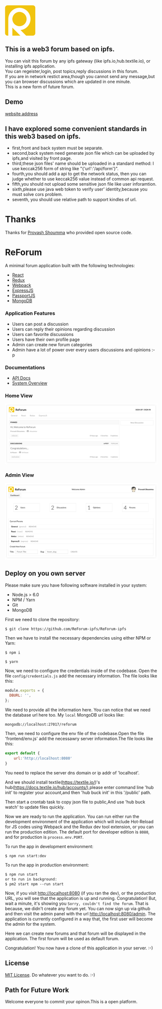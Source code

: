 

![logo](./docs/design_assets/logo.png)


## This is a web3 forum based on ipfs.
You can visit this forum by any ipfs gateway (like ipfs.io,hub.textile.io), or installing ipfs application.  
You can regeister,login, post topics,reply discussions in this forum.   
If you are in network restict area,though you cannot send any message,but you can browser discussions which are updated in one minute.  
This is a new form of future forum.  

## Demo
 [website address](https://hub.textile.io/ipns/bafzbeib2jvsythibag52rncf56qflqye6iekponbt3u7txcbv2oz45sy5e/index.html)
## I have explored some convenient standards in this web3 based on ipfs.
* first,front and back system must be separate.  
* second,back system need generate json file which can be uploaded by ipfs,and visited by front page.  
* third,these json files' name should be uploaded in a standard method: I use keccak256 form of string like "{'url':'/api/form'}".  
* fourth,you should add a api to get the network status, then you can judge whether to use keccak256 value instead of common api request.  
* fifth,you should not upload some sensitive json file like user inforamtion.  
* sixth,please use java web token to verify user' identity,because you must solve cors problem.
* seventh, you should use relative path to support kindles of url.
  

# Thanks
Thanks for [Provash Shoumma](https://twitter.com/proshoumma) who provided open source code.

# ReForum
A minimal forum application built with the following technologies:
* [React](https://facebook.github.io/react/)
* [Redux](http://redux.js.org/)
* [Webpack](https://webpack.js.org/)
* [ExpressJS](https://expressjs.com/)
* [PassportJS](http://passportjs.org/)
* [MongoDB](https://www.mongodb.com/)

### Application Features
* Users can post a discussion
* Users can reply their opinions regarding discussion
* Users can favorite discussions
* Users have their own profile page
* Admin can create new forum categories
* Admin have a lot of power over every users discussions and opinions :-p

### Documentations
* [API Docs](https://github.com/shoumma/ReForum/blob/master/docs/api.md)
* [System Overview](https://github.com/shoumma/ReForum/blob/master/docs/system_overview.md)

### Home View
![home view](./docs/design_assets/home_view.jpg)

### Admin View
![admin view](./docs/design_assets/admin_view.jpg)

## Deploy on you own server

Please make sure you have following software installed in your system:
* Node.js > 6.0
* NPM / Yarn
* Git
* MongoDB

First we need to clone the repository:
```
$ git clone https://github.com/ReForum-ipfs/ReForum-ipfs
```

Then we have to install the necessary dependencies using either NPM or Yarn:
```
$ npm i
```
```
$ yarn
```

Now, we need to configure the credentials inside of the codebase. Open the file `config/credentials.js` add the necessary information. The file looks like this:
```js
module.exports = {
  DBURL: '',
};
```
We need to provide all the information here. You can notice that we need the database url here too. My `local` MongoDB url looks like:
```
mongodb://localhost:27017/reforum
```
Then, we need to configure the env file of the codebase.Open the file 'frontend/env.js' add the necessawry server information.The file looks like this:
```js
export default {
    url:'http://localhost:8080'    
}
```
You need to replace the server dns domain or ip addr of 'localhost'.

And we should install textile(https://textile.io/)'s hub(https://docs.textile.io/hub/accounts/),please enter command line 'hub init' to register your account,and then 'hub buck init' in this '/public' path.

Then start a crontab task to copy json file to public,And use 'hub buck watch' to update files quickly.

Now we are ready to run the application. You can run either run the development environment of the application which will include Hot-Reload for JS codes using Webpack and the Redux dev tool extension, or you can run the production edition. The default port for developer edition is `8080`, and for production is `process.env.PORT`.

To run the app in development environment:
```
$ npm run start:dev
```

To run the app in production environment:
```
$ npm run start 
or to run in background:
$ pm2 start npm --run start 
```

Now, if you visit [http://localhost:8080](http://localhost:8080) (if you ran the dev), or the production URL, you will see that the application is up and running. Congratulation! But, wait a minute, it's showing you `Sorry, couldn't find the forum`. That is because, we didn't create any forum yet. You can now sign up via github and then visit the admin panel with the url [http://localhost:8080/admin](http://localhost:8080/admin). The application is currently configured in a way that, the first user will become the admin for the system.

Here we can create new forums and that forum will be displayed in the application. The first forum will be used as default forum.

Congratulation! You now have a clone of this application in your server. :-)


## License
[MIT License](https://github.com/shoumma/Mister-Poster/blob/master/LICENSE). Do whatever you want to do. :-)


## Path for Future Work
Welcome everyone to commit your opinon.This is a open platform.
